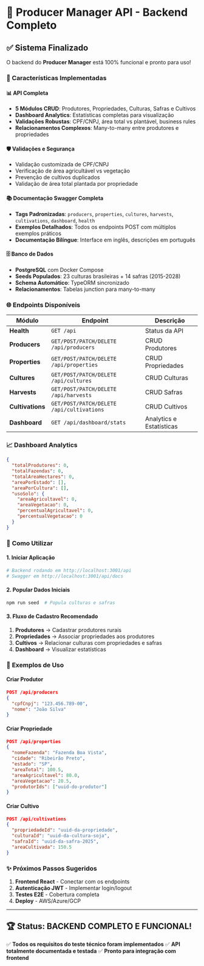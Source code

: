 # 🎉 Producer Manager API - Backend Completo

## ✅ Sistema Finalizado

O backend do **Producer Manager** está 100% funcional e pronto para uso!

### 🚀 Características Implementadas

#### 📊 **API Completa**
- **5 Módulos CRUD**: Produtores, Propriedades, Culturas, Safras e Cultivos
- **Dashboard Analytics**: Estatísticas completas para visualização
- **Validações Robustas**: CPF/CNPJ, área total vs plantável, business rules
- **Relacionamentos Complexos**: Many-to-many entre produtores e propriedades

#### 🛡️ **Validações e Segurança**
- Validação customizada de CPF/CNPJ
- Verificação de área agricultável vs vegetação
- Prevenção de cultivos duplicados
- Validação de área total plantada por propriedade

#### 📚 **Documentação Swagger Completa**
- **Tags Padronizadas**: `producers`, `properties`, `cultures`, `harvests`, `cultivations`, `dashboard`, `health`
- **Exemplos Detalhados**: Todos os endpoints POST com múltiplos exemplos práticos
- **Documentação Bilíngue**: Interface em inglês, descrições em português

#### 🗄️ **Banco de Dados**
- **PostgreSQL** com Docker Compose
- **Seeds Populados**: 23 culturas brasileiras + 14 safras (2015-2028)
- **Schema Automático**: TypeORM sincronizado
- **Relacionamentos**: Tabelas junction para many-to-many

### 🌐 **Endpoints Disponíveis**

| Módulo | Endpoint | Descrição |
|--------|----------|-----------|
| **Health** | `GET /api` | Status da API |
| **Producers** | `GET/POST/PATCH/DELETE /api/producers` | CRUD Produtores |
| **Properties** | `GET/POST/PATCH/DELETE /api/properties` | CRUD Propriedades |
| **Cultures** | `GET/POST/PATCH/DELETE /api/cultures` | CRUD Culturas |
| **Harvests** | `GET/POST/PATCH/DELETE /api/harvests` | CRUD Safras |
| **Cultivations** | `GET/POST/PATCH/DELETE /api/cultivations` | CRUD Cultivos |
| **Dashboard** | `GET /api/dashboard/stats` | Analytics e Estatísticas |

### 📈 **Dashboard Analytics**
```json
{
  "totalProdutores": 0,
  "totalFazendas": 0,
  "totalAreaHectares": 0,
  "areaPorEstado": [],
  "areaPorCultura": [],
  "usoSolo": {
    "areaAgricultavel": 0,
    "areaVegetacao": 0,
    "percentualAgricultavel": 0,
    "percentualVegetacao": 0
  }
}
```

### 🔧 **Como Utilizar**

#### 1. **Iniciar Aplicação**
```bash
# Backend rodando em http://localhost:3001/api
# Swagger em http://localhost:3001/api/docs
```

#### 2. **Popular Dados Iniciais**
```bash
npm run seed  # Popula culturas e safras
```

#### 3. **Fluxo de Cadastro Recomendado**
1. **Produtores** → Cadastrar produtores rurais
2. **Propriedades** → Associar propriedades aos produtores
3. **Cultivos** → Relacionar culturas com propriedades e safras
4. **Dashboard** → Visualizar estatísticas

### 🎯 **Exemplos de Uso**

#### Criar Produtor
```json
POST /api/producers
{
  "cpfCnpj": "123.456.789-00",
  "nome": "João Silva"
}
```

#### Criar Propriedade
```json
POST /api/properties
{
  "nomeFazenda": "Fazenda Boa Vista",
  "cidade": "Ribeirão Preto",
  "estado": "SP",
  "areaTotal": 100.5,
  "areaAgricultavel": 80.0,
  "areaVegetacao": 20.5,
  "produtorIds": ["uuid-do-produtor"]
}
```

#### Criar Cultivo
```json
POST /api/cultivations
{
  "propriedadeId": "uuid-da-propriedade",
  "culturaId": "uuid-da-cultura-soja",
  "safraId": "uuid-da-safra-2025",
  "areaCultivada": 150.5
}
```

### ✨ **Próximos Passos Sugeridos**

1. **Frontend React** - Conectar com os endpoints
2. **Autenticação JWT** - Implementar login/logout
3. **Testes E2E** - Cobertura completa
4. **Deploy** - AWS/Azure/GCP

---

## 🏆 **Status: BACKEND COMPLETO E FUNCIONAL!**

✅ **Todos os requisitos do teste técnico foram implementados**
✅ **API totalmente documentada e testada**
✅ **Pronto para integração com frontend**
